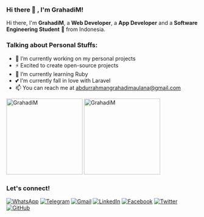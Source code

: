 ### Hi there 👋 , I'm GrahadiM!
    
Hi there, I'm **GrahadiM**, a **Web Developer**, a **App Developer** and a **Software Engineering Student** 🚀 from Indonesia.

### Talking about Personal Stuffs:
  - 🔭 I’m currently working on my personal projects
  - ⚡ Excited to create open-source projects
  - 🌱 I’m currently learning Ruby
  - 💕 I'm currently fall in love with Laravel
  - 📫 You can reach me at <a href="mailto:abdurrahmangrahadimaulana@gmail.com">abdurrahmangrahadimaulana@gmail.com</a>
  
<p>
    <img src="https://github-readme-stats.vercel.app/api?username=GrahadiM&show_icons=true&include_all_commits=true&count_private=true" alt="GrahadiM" height="200" />
    <img src="https://github-readme-stats.vercel.app/api/top-langs/?username=GrahadiM&layout=compact&langs_count=10" alt="GrahadiM" height="200" />
</p>

### Let's connect!

[![WhatsApp](https://img.shields.io/badge/WhatsApp-25D366?style=for-the-badge&logo=whatsapp&logoColor=white)](https://wa.me/6285767113554)
[![Telegram](https://img.shields.io/badge/Telegram-26A5E4?style=for-the-badge&logo=telegram&logoColor=white)](https://www.t.me/)
[![Gmail](https://img.shields.io/badge/Gmail-EA4335?style=for-the-badge&logo=gmail&logoColor=white)](mailto:abdurrahmangrahadimaulana@gmail.com?subject=github_message)
[![LinkedIn](https://img.shields.io/badge/LinkedIn-0A66C2?style=for-the-badge&logo=linkedin&logoColor=white)](https://www.linkedin.com/in/abdurrahman-grahadi-maulana)
[![Facebook](https://img.shields.io/badge/Facebook-1877F2?style=for-the-badge&logo=facebook&logoColor=white)](https://web.facebook.com/)
[![Twitter](https://img.shields.io/badge/Twitter-1DA1F2?style=for-the-badge&logo=twitter&logoColor=white)](https://twitter.com/)
[![GitHub](https://img.shields.io/badge/GitHub-181717?style=for-the-badge&logo=github&logoColor=white)](https://github.com/GrahadiM?tab=follow)
